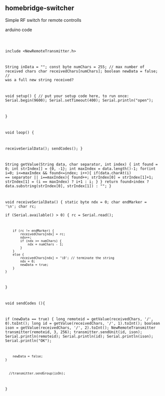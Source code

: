 <h2>homebridge-switcher </h2>

Simple RF switch for remote controlls 

arduino code

<code>


include <NewRemoteTransmitter.h>

String inData = "";
const byte numChars = 255; // max number of received chars
char receivedChars[numChars]; 
boolean newData = false; // was a full new string received?


void setup() {
  // put your setup code here, to run once:
Serial.begin(9600);
  Serial.setTimeout(400);
Serial.println("open");

}

void loop() {


receiveSerialData();
sendCodes();
}

String getValue(String data, char separator, int index) {
  int found = 0;
  int strIndex[] = {0, -1};
  int maxIndex = data.length()-1;
  for(int i=0; i<=maxIndex && found<=index; i++){
    if(data.charAt(i) == separator || i==maxIndex){
      found++;
      strIndex[0] = strIndex[1]+1;
      strIndex[1] = (i == maxIndex) ? i+1 : i;
    }
  }
  return found>index ? data.substring(strIndex[0], strIndex[1]) : "";
}


void receiveSerialData() {
    static byte ndx = 0;
    char endMarker = '\n';
    char rc;   
    if (Serial.available() > 0) {
        rc = Serial.read();
       
      
   
        if (rc != endMarker) {
            receivedChars[ndx] = rc;
            ndx++;
            if (ndx >= numChars) {
                ndx = numChars - 1;
            }
        }
        else {
            receivedChars[ndx] = '\0'; // terminate the string
            ndx = 0;
            newData = true;
        }
    }
}

void sendCodes (){


   if (newData == true) {
        long remoteid = getValue(receivedChars, '/', 0).toInt();
        long id = getValue(receivedChars, '/', 1).toInt();
        boolean ison = getValue(receivedChars, '/', 2).toInt();
        NewRemoteTransmitter transmitter(remoteid, 3, 256);
        transmitter.sendUnit(id, ison);
       Serial.println(remoteid);
       Serial.println(id);
       Serial.println(ison);
       Serial.println("OK");
        
        newData = false;
    }

   

      //transmitter.sendGroup(isOn);


    

  
   
}



</code>